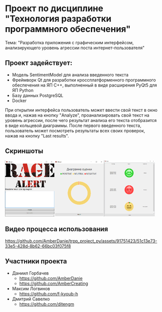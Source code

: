 # Проект по дисциплине "Технология разработки программного обеспечения"
Тема: "Разработка приложения с графическим интерфейсом, анализирующего уровень агрессии поста интернет-пользователя"

## Проект задействует:
 - Модель SentimentModel для анализа введенного текста
 - Фреймворк Qt для разработки кроссплатформенного программного обеспечения на ЯП C++, выполненный в виде расширения PyQt5 для ЯП Python
 - Базу данных PostgreSQL
 - Docker
  
При открытии интерфейса пользователь может ввести свой текст в окно ввода и, нажав на кнопку "Analyze", проанализировать свой текст на уровень агрессии,
после чего результат анализа его текста отобразится в виде кольцевой диаграммы. После первого введенного текста, пользователь может посмотреть результаты
всех своих проверок, нажав на кнопку "Last results".

## Скриншоты
 <div style="display: flex; width: 100%">
  <img src="forReadme/main_screen.png" width="32.25%"/>
  <img src="forReadme/diagram.png" width="32.75%"/>
  <img src="forReadme/last_results.png" width="33.5%"/>
 </div>
 
 ## Видео процесса использования
 

https://github.com/AmberDanie/trpp_project_py/assets/91751423/51c13e73-33e5-428d-8b62-66bc03f075f8

## Участники проекта

* Даниил Горбачев
  + https://github.com/AmberDanie
  + https://github.com/AmberCreating
* Максим Логвинов
  + https://github.com/f-kyoub-h
* Дмитрий Савелко
  + https://github.com/ditengm
